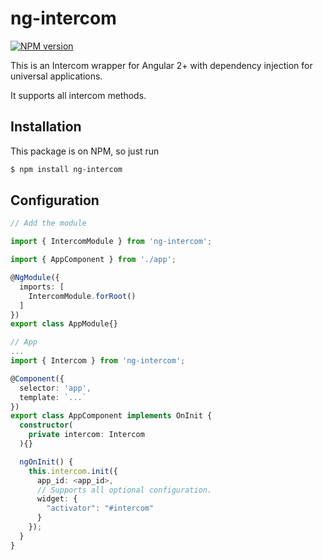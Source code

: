 # ng-intercom

[![NPM version][npm-image]][npm-url]

This is an Intercom wrapper for Angular 2+ with dependency injection for universal applications.

It supports all intercom methods.

## Installation

This package is on NPM, so just run
 ```sh
$ npm install ng-intercom
 ```

## Configuration

```ts
// Add the module

import { IntercomModule } from 'ng-intercom';

import { AppComponent } from './app';

@NgModule({
  imports: [
    IntercomModule.forRoot()
  ]
})
export class AppModule{}

```

```ts
// App
...
import { Intercom } from 'ng-intercom';

@Component({
  selector: 'app',
  template: `...`
})
export class AppComponent implements OnInit {
  constructor(
    private intercom: Intercom
  ){}

  ngOnInit() {
    this.intercom.init({
      app_id: <app_id>,
      // Supports all optional configuration.
      widget: {
        "activator": "#intercom" 
      }
    });
  }
}
```

[npm-image]: https://img.shields.io/npm/v/ng-intercom.svg?style=flat-square
[npm-url]: https://npmjs.org/package/ng-intercom

